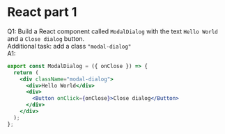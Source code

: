# React part 1

Q1: Build a React component called `ModalDialog` with the text `Hello World` and a `Close dialog` button.  
Additional task: add a class `"modal-dialog"`  
A1:
```jsx
export const ModalDialog = ({ onClose }) => {
  return (
    <div className="modal-dialog">
      <div>Hello World</div>
      <div>
        <Button onClick={onClose}>Close dialog</Button>
      </div>
    </div>
  );
};
```
